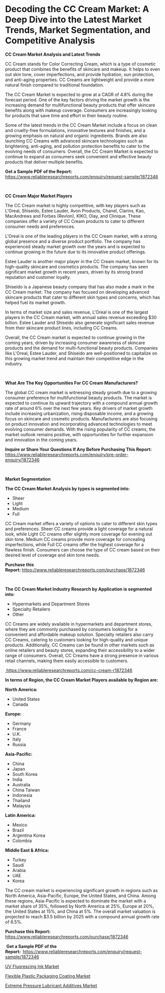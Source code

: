 <p><h1>Decoding the CC Cream Market: A Deep Dive into the Latest Market Trends, Market Segmentation, and Competitive Analysis</h1></p><p><strong>CC Cream Market Analysis and Latest Trends</strong></p>
<p><p>CC Cream stands for Color Correcting Cream, which is a type of cosmetic product that combines the benefits of skincare and makeup. It helps to even out skin tone, cover imperfections, and provide hydration, sun protection, and anti-aging properties. CC Creams are lightweight and provide a more natural finish compared to traditional foundation.</p><p>The CC Cream Market is expected to grow at a CAGR of 4.8% during the forecast period. One of the key factors driving the market growth is the increasing demand for multifunctional beauty products that offer skincare benefits along with makeup coverage. Consumers are increasingly looking for products that save time and effort in their beauty routine.</p><p>Some of the latest trends in the CC Cream Market include a focus on clean and cruelty-free formulations, innovative textures and finishes, and a growing emphasis on natural and organic ingredients. Brands are also launching CC Creams with advanced skincare technologies such as brightening, anti-aging, and pollution protection benefits to cater to the evolving needs of consumers. Overall, the CC Cream Market is expected to continue to expand as consumers seek convenient and effective beauty products that deliver multiple benefits.</p></p>
<p><strong>Get a Sample PDF of the Report:&nbsp;</strong> <a href="https://www.reliableresearchreports.com/enquiry/request-sample/1872346">https://www.reliableresearchreports.com/enquiry/request-sample/1872346</a></p>
<p>&nbsp;</p>
<p><strong>CC Cream Major Market Players</strong></p>
<p><p>The CC Cream market is highly competitive, with key players such as L'Oreal, Shiseido, Estee Lauder, Avon Products, Chanel, Clarins, Kao, MacAndrews and Forbes (Revlon), KIKO, Olay, and Clinique. These companies offer a variety of CC Cream products to cater to different consumer needs and preferences.</p><p>L'Oreal is one of the leading players in the CC Cream market, with a strong global presence and a diverse product portfolio. The company has experienced steady market growth over the years and is expected to continue growing in the future due to its innovative product offerings.</p><p>Estee Lauder is another major player in the CC Cream market, known for its high-quality skincare and cosmetics products. The company has seen significant market growth in recent years, driven by its strong brand reputation and customer loyalty.</p><p>Shiseido is a Japanese beauty company that has also made a mark in the CC Cream market. The company has focused on developing advanced skincare products that cater to different skin types and concerns, which has helped fuel its market growth.</p><p>In terms of market size and sales revenue, L'Oreal is one of the largest players in the CC Cream market, with annual sales revenue exceeding $30 billion. Estee Lauder and Shiseido also generate significant sales revenue from their skincare product lines, including CC Creams.</p><p>Overall, the CC Cream market is expected to continue growing in the coming years, driven by increasing consumer awareness of skincare products and the demand for multi-functional beauty products. Companies like L'Oreal, Estee Lauder, and Shiseido are well-positioned to capitalize on this growing market trend and maintain their competitive edge in the industry.</p></p>
<p>&nbsp;</p>
<p><strong>What Are The Key Opportunities For CC Cream Manufacturers?</strong></p>
<p><p>The global CC cream market is witnessing steady growth due to a growing consumer preference for multifunctional beauty products. The market is expected to continue its upward trajectory with a compound annual growth rate of around 6% over the next few years. Key drivers of market growth include increasing urbanization, rising disposable income, and a growing focus on skincare and cosmetic products. Manufacturers are also focusing on product innovation and incorporating advanced technologies to meet evolving consumer demands. With the rising popularity of CC creams, the market outlook remains positive, with opportunities for further expansion and innovation in the coming years.</p></p>
<p><strong>Inquire or Share Your Questions If Any Before Purchasing This Report:</strong> <a href="https://www.reliableresearchreports.com/enquiry/pre-order-enquiry/1872346">https://www.reliableresearchreports.com/enquiry/pre-order-enquiry/1872346</a></p>
<p>&nbsp;</p>
<p><strong>Market Segmentation</strong></p>
<p><strong>The CC Cream Market Analysis by types is segmented into:</strong></p>
<p><ul><li>Sheer</li><li>Light</li><li>Medium</li><li>Full</li></ul></p>
<p><p>CC Cream market offers a variety of options to cater to different skin types and preferences. Sheer CC creams provide a light coverage for a natural look, while Light CC creams offer slightly more coverage for evening out skin tone. Medium CC creams provide more coverage for concealing imperfections, while Full CC creams offer the highest coverage for a flawless finish. Consumers can choose the type of CC cream based on their desired level of coverage and skin tone needs.</p></p>
<p><strong>Purchase this Report:&nbsp;</strong><a href="https://www.reliableresearchreports.com/purchase/1872346">https://www.reliableresearchreports.com/purchase/1872346</a></p>
<p>&nbsp;</p>
<p><strong>The CC Cream Market Industry Research by Application is segmented into:</strong></p>
<p><ul><li>Hypermarkets and Department Stores</li><li>Specialty Retailers</li><li>Other</li></ul></p>
<p><p>CC Creams are widely available in hypermarkets and department stores, where they are commonly purchased by consumers looking for a convenient and affordable makeup solution. Specialty retailers also carry CC Creams, catering to customers looking for high-quality and unique products. Additionally, CC Creams can be found in other markets such as online retailers and beauty stores, expanding their accessibility to a wider range of consumers. Overall, CC Creams have a strong presence in various retail channels, making them easily accessible to customers.</p></p>
<p><a href="https://www.reliableresearchreports.com/cc-cream-r1872346">&nbsp;https://www.reliableresearchreports.com/cc-cream-r1872346</a></p>
<p><strong>In terms of Region, the CC Cream Market Players available by Region are:</strong></p>
<p>
    <p> <strong> North America: </strong>
        <ul>
            <li>United States</li>
            <li>Canada</li>
        </ul>
        </p> 
    <p> <strong> Europe: </strong>
        <ul>
            <li>Germany</li>
            <li>France</li>
            <li>U.K.</li>
            <li>Italy</li>
            <li>Russia</li>
        </ul>
        </p> 
    <p> <strong> Asia-Pacific: </strong>
        <ul>
            <li>China</li>
            <li>Japan</li>
            <li>South Korea</li>
            <li>India</li>
            <li>Australia</li>
            <li>China Taiwan</li>
            <li>Indonesia</li>
            <li>Thailand</li>
            <li>Malaysia</li>
        </ul>
        </p> 
    <p> <strong> Latin America: </strong>
        <ul>
            <li>Mexico</li>
            <li>Brazil</li>
            <li>Argentina Korea</li>
            <li>Colombia</li>
        </ul>
        </p> 
    <p> <strong> Middle East & Africa: </strong>
        <ul>
            <li>Turkey</li>
            <li>Saudi</li>
            <li>Arabia</li>
            <li>UAE</li>
            <li>Korea</li>
        </ul>
    </p>
    </p>
<p><p>The CC cream market is experiencing significant growth in regions such as North America, Asia-Pacific, Europe, the United States, and China. Among these regions, Asia-Pacific is expected to dominate the market with a market share of 35%, followed by North America at 25%, Europe at 20%, the United States at 15%, and China at 5%. The overall market valuation is projected to reach $3.5 billion by 2025 with a compound annual growth rate of 6.5%.</p></p>
<p><strong>Purchase this Report: </strong><a href="https://www.reliableresearchreports.com/purchase/1872346">https://www.reliableresearchreports.com/purchase/1872346</a></p>
<p>&nbsp;<strong>Get a Sample PDF of the Report:&nbsp;&nbsp;</strong><a href="https://www.reliableresearchreports.com/enquiry/request-sample/1872346">https://www.reliableresearchreports.com/enquiry/request-sample/1872346</a></p>
<p><strong></strong></p>
<p><p><a href="https://github.com/neilMartin36/Market-Research-Report-List-1/blob/main/uv-fluorescing-ink-market.md">UV Fluorescing Ink Market</a></p><p><a href="https://issuu.com/reportprime-2/docs/flexible-plastic-packaging-coating-market-size-203">Flexible Plastic Packaging Coating Market</a></p><p><a href="https://github.com/smithy59/Market-Research-Report-List-1/blob/main/extreme-pressure-lubricant-additives-market.md">Extreme Pressure Lubricant Additives Market</a></p></p>